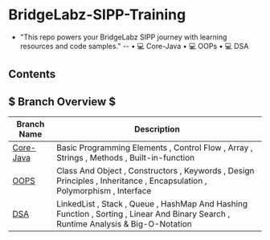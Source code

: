 # BridgeLabz-SIPP-Training
- "This repo powers your BridgeLabz SIPP journey with learning resources and code samples."
--
• 💻 Core-Java
• 💻 OOPs 
• 💻 DSA



## Contents
## $ Branch Overview $

| Branch Name | Description |
|-------------|-------------|
| [Core-Java]( https://github.com/Vikas98765/BridgeLabz-SIPP-Training/tree/Core-Java)|Basic Programming Elements , Control Flow , Array , Strings , Methods , Built-in-function|
| [OOPS](https://github.com/Vikas98765/BridgeLabz-SIPP-Training/blob/OOPS/README.md) |Class And Object , Constructors , Keywords , Design Principles , Inheritance , Encapsulation , Polymorphism , Interface  |
| [DSA](https://github.com/Vikas98765/BridgeLabz-SIPP-Training/tree/DSA) |LinkedList , Stack , Queue , HashMap And Hashing Function , Sorting , Linear And Binary Search , Runtime Analysis & Big-O-Notation  |


